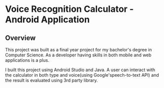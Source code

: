 # Voice Recognition Calculator - Android Application

## Overview

This project was built as a final year project for my bachelor's degree in Computer Science. As a developer having skills in both mobile and web applications is a plus.

I built this project using Android Studio and Java. A user can interact with the calculator in both type and voice(using Google'speech-to-text API) and the result is evaluated using 3rd party library. 

